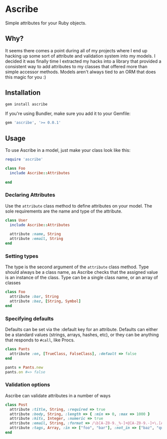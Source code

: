 # Ascribe

Simple attributes for your Ruby objects.

## Why?

It seems there comes a point during all of my projects where I end up hacking up some sort of attribute and validation system into my models. I decided it was finally time I extracted my hacks into a library that provided a consistent way to add attributes to my classes that offered more than simple accessor methods. Models aren't always tied to an ORM that does this magic for you :)

## Installation

```bash
gem install ascribe
```

If you're using Bundler, make sure you add it to your Gemfile:

```ruby
gem 'ascribe', '>= 0.0.1'
```

## Usage

To use Ascribe in a model, just make your class look like this:

```ruby
require 'ascribe'

class Foo
  include Ascribe::Attributes
  
end
```
### Declaring Attributes

Use the `attribute` class method to define attributes on your model. The sole requirements are the name and type of the attribute.

```ruby
class User
  include Ascribe::Attributes
  
  attribute :name, String
  attribute :email, String
end
```

### Setting types

The type is the second argument of the `attribute` class method. Type should always be a class name, as Ascribe checks that the assigned value is an instance of the class. Type can be a single class name, or an array of classes

```ruby
class Foo
  attribute :bar, String
  attribute :baz, [String, Symbol]
end
```

### Specifying defaults

Defaults can be set via the :default key for an attribute. Defaults can either be a standard values (strings, arrays, hashes, etc), or they can be anything that responds to `#call`, like Procs.

```ruby
class Pants
  attribute :on, [TrueClass, FalseClass], :default => false
end

pants = Pants.new
pants.on #=> false
```


### Validation options

Ascribe can validate attributes in a number of ways

```ruby
class Post
  attribute :title, String, :required => true                                       # presence
  attribute :body, String, :length => { :min => 0, :max => 1000 }                   # length
  attribute :hits, Integer, :numeric => true                                        # numericality
  attribute :email, String, :format => /\b[A-Z0-9._%-]+@[A-Z0-9.-]+\.[A-Z]{2,4}\b/  # format
  attribute :tags, Array, :in => ["foo", "bar"], :not_in => ["baz", "qux"]          # inclusion/exclusion
end
```